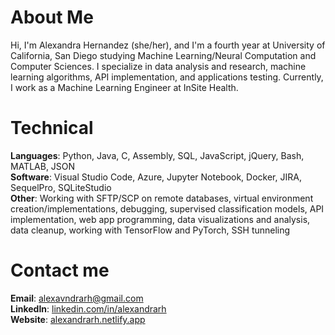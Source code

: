 # About Me
Hi, I'm Alexandra Hernandez (she/her), and I'm a fourth year at University of California, San Diego studying Machine Learning/Neural Computation and Computer Sciences. I specialize in data analysis and research, machine learning algorithms, API implementation, and applications testing. Currently, I work as a Machine Learning Engineer at InSite Health.

# Technical
**Languages**: Python, Java, C, Assembly, SQL, JavaScript, jQuery, Bash, MATLAB, JSON <br/>
**Software**: Visual Studio Code, Azure, Jupyter Notebook, Docker, JIRA, SequelPro, SQLiteStudio <br/>
**Other**: Working with SFTP/SCP on remote databases, virtual environment creation/implementations, debugging, supervised classification models, API implementation, web app programming, data visualizations and analysis, data cleanup, working with TensorFlow and PyTorch, SSH tunneling

# Contact me
**Email**: [alexavndrarh@gmail.com](mailto:alexavndrarh@gmail.com) <br/>
**LinkedIn**: [linkedin.com/in/alexandrarh](https://linkedin.com/in/alexandrarh) <br/>
**Website**: [alexandrarh.netlify.app](https://alexandrarh.netlify.app)
